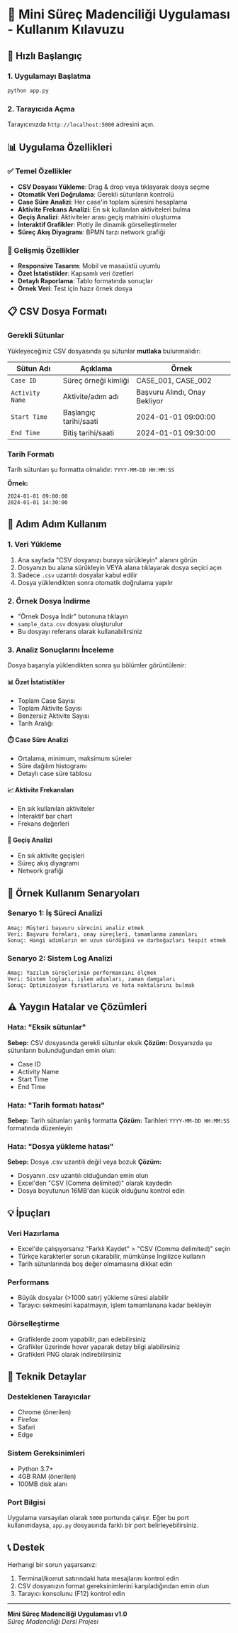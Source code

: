 # 📖 Mini Süreç Madenciliği Uygulaması - Kullanım Kılavuzu

## 🚀 Hızlı Başlangıç

### 1. Uygulamayı Başlatma
```bash
python app.py
```

### 2. Tarayıcıda Açma
Tarayıcınızda `http://localhost:5000` adresini açın.

## 📊 Uygulama Özellikleri

### ✅ Temel Özellikler
- **CSV Dosyası Yükleme**: Drag & drop veya tıklayarak dosya seçme
- **Otomatik Veri Doğrulama**: Gerekli sütunların kontrolü
- **Case Süre Analizi**: Her case'in toplam süresini hesaplama
- **Aktivite Frekans Analizi**: En sık kullanılan aktiviteleri bulma
- **Geçiş Analizi**: Aktiviteler arası geçiş matrisini oluşturma
- **İnteraktif Grafikler**: Plotly ile dinamik görselleştirmeler
- **Süreç Akış Diyagramı**: BPMN tarzı network grafiği

### 🎨 Gelişmiş Özellikler
- **Responsive Tasarım**: Mobil ve masaüstü uyumlu
- **Özet İstatistikler**: Kapsamlı veri özetleri
- **Detaylı Raporlama**: Tablo formatında sonuçlar
- **Örnek Veri**: Test için hazır örnek dosya

## 📋 CSV Dosya Formatı

### Gerekli Sütunlar
Yükleyeceğiniz CSV dosyasında şu sütunlar **mutlaka** bulunmalıdır:

| Sütun Adı | Açıklama | Örnek |
|-----------|----------|-------|
| `Case ID` | Süreç örneği kimliği | CASE_001, CASE_002 |
| `Activity Name` | Aktivite/adım adı | Başvuru Alındı, Onay Bekliyor |
| `Start Time` | Başlangıç tarihi/saati | 2024-01-01 09:00:00 |
| `End Time` | Bitiş tarihi/saati | 2024-01-01 09:30:00 |

### Tarih Formatı
Tarih sütunları şu formatta olmalıdır: `YYYY-MM-DD HH:MM:SS`

**Örnek:**
```
2024-01-01 09:00:00
2024-01-01 14:30:00
```

## 🔧 Adım Adım Kullanım

### 1. Veri Yükleme
1. Ana sayfada "CSV dosyanızı buraya sürükleyin" alanını görün
2. Dosyanızı bu alana sürükleyin VEYA alana tıklayarak dosya seçici açın
3. Sadece `.csv` uzantılı dosyalar kabul edilir
4. Dosya yüklendikten sonra otomatik doğrulama yapılır

### 2. Örnek Dosya İndirme
- "Örnek Dosya İndir" butonuna tıklayın
- `sample_data.csv` dosyası oluşturulur
- Bu dosyayı referans olarak kullanabilirsiniz

### 3. Analiz Sonuçlarını İnceleme
Dosya başarıyla yüklendikten sonra şu bölümler görüntülenir:

#### 📊 Özet İstatistikler
- Toplam Case Sayısı
- Toplam Aktivite Sayısı
- Benzersiz Aktivite Sayısı
- Tarih Aralığı

#### ⏱️ Case Süre Analizi
- Ortalama, minimum, maksimum süreler
- Süre dağılım histogramı
- Detaylı case süre tablosu

#### 📈 Aktivite Frekansları
- En sık kullanılan aktiviteler
- İnteraktif bar chart
- Frekans değerleri

#### 🔄 Geçiş Analizi
- En sık aktivite geçişleri
- Süreç akış diyagramı
- Network grafiği

## 🎯 Örnek Kullanım Senaryoları

### Senaryo 1: İş Süreci Analizi
```
Amaç: Müşteri başvuru sürecini analiz etmek
Veri: Başvuru formları, onay süreçleri, tamamlanma zamanları
Sonuç: Hangi adımların en uzun sürdüğünü ve darboğazları tespit etmek
```

### Senaryo 2: Sistem Log Analizi
```
Amaç: Yazılım süreçlerinin performansını ölçmek
Veri: Sistem logları, işlem adımları, zaman damgaları
Sonuç: Optimizasyon fırsatlarını ve hata noktalarını bulmak
```

## ⚠️ Yaygın Hatalar ve Çözümleri

### Hata: "Eksik sütunlar"
**Sebep:** CSV dosyasında gerekli sütunlar eksik
**Çözüm:** Dosyanızda şu sütunların bulunduğundan emin olun:
- Case ID
- Activity Name  
- Start Time
- End Time

### Hata: "Tarih formatı hatası"
**Sebep:** Tarih sütunları yanlış formatta
**Çözüm:** Tarihleri `YYYY-MM-DD HH:MM:SS` formatında düzenleyin

### Hata: "Dosya yükleme hatası"
**Sebep:** Dosya .csv uzantılı değil veya bozuk
**Çözüm:** 
- Dosyanın .csv uzantılı olduğundan emin olun
- Excel'den "CSV (Comma delimited)" olarak kaydedin
- Dosya boyutunun 16MB'dan küçük olduğunu kontrol edin

## 💡 İpuçları

### Veri Hazırlama
- Excel'de çalışıyorsanız "Farklı Kaydet" > "CSV (Comma delimited)" seçin
- Türkçe karakterler sorun çıkarabilir, mümkünse İngilizce kullanın
- Tarih sütunlarında boş değer olmamasına dikkat edin

### Performans
- Büyük dosyalar (>1000 satır) yükleme süresi alabilir
- Tarayıcı sekmesini kapatmayın, işlem tamamlanana kadar bekleyin

### Görselleştirme
- Grafiklerde zoom yapabilir, pan edebilirsiniz
- Grafikler üzerinde hover yaparak detay bilgi alabilirsiniz
- Grafikleri PNG olarak indirebilirsiniz

## 🔧 Teknik Detaylar

### Desteklenen Tarayıcılar
- Chrome (önerilen)
- Firefox
- Safari
- Edge

### Sistem Gereksinimleri
- Python 3.7+
- 4GB RAM (önerilen)
- 100MB disk alanı

### Port Bilgisi
Uygulama varsayılan olarak `5000` portunda çalışır. Eğer bu port kullanımdaysa, `app.py` dosyasında farklı bir port belirleyebilirsiniz.

## 📞 Destek

Herhangi bir sorun yaşarsanız:
1. Terminal/komut satırındaki hata mesajlarını kontrol edin
2. CSV dosyanızın format gereksinimlerini karşıladığından emin olun
3. Tarayıcı konsolunu (F12) kontrol edin

---

**Mini Süreç Madenciliği Uygulaması v1.0**  
*Süreç Madenciliği Dersi Projesi*
